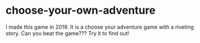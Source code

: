 # choose-your-own-adventure
I made this game in 2019. It is a choose your adventure game with a riveting story. Can you beat the game??? Try it to find out!
